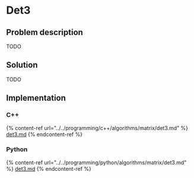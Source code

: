 # Det3

## Problem description

TODO

## Solution

TODO

## Implementation

### C++

{% content-ref url="../../programming/c++/algorithms/matrix/det3.md" %}
[det3.md](../../programming/c++/algorithms/matrix/det3.md)
{% endcontent-ref %}

### Python

{% content-ref url="../../programming/python/algorithms/matrix/det3.md" %}
[det3.md](../../programming/python/algorithms/matrix/det3.md)
{% endcontent-ref %}
